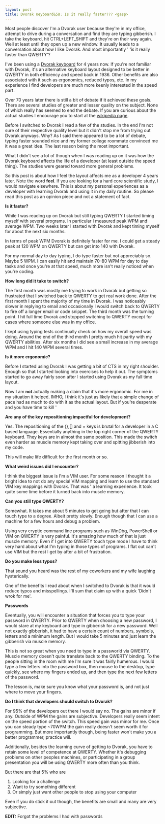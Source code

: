 ```yaml
---
layout: post
title: Dvorak Keyboard&58; Is it really faster??? <gasp> 
---
```

Most people discover I'm a Dvorak user because they're in my office, attempt to drive during a conversation and find they are typing gibberish.  I take the keyboard, hit CTRL+LEFT_SHIFT and they're on their way again.  Well at least until they open up a new window.  It usually leads to a conversation about how I like Dvorak.  And most importantly ' 'is it really faster than QWERTY'?

I've been using a [Dvorak keyboard](http://en.wikipedia.org/wiki/Dvorak_Simplified_Keyboard) for 4 years now.  If you're not familiar with Dvorak, it's an alternative keyboard layout designed to be better in QWERTY in both efficiency and speed back in 1936.  Other benefits are also associated with it such as ergonomics, reduced typos, etc.  In my experience I find developers are much more keenly interested in the speed part.

Over 70 years later there is still a bit of debate if it achieved these goals.  There are several studies of greater and lesser quality on the subject.  None of which really has seemed to end the debate.  If you are curious about the actual studies I encourage you to start at the [wikipedia page](http://en.wikipedia.org/wiki/Dvorak_Simplified_Keyboard).

Before I switched to Dvorak I read a few of the studies.  In the end I'm not sure of their respective quality level but it didn't stop me from trying out Dvorak anyways.  Why?  As I said there appeared to be a lot of debate, typing faster sounded nice and my former college roommate convinced me it was a great idea.   The last reason being the most important.

What I didn't see a lot of though when I was reading up on it was how the Dvorak keyboard affects the life of a developer (at least outside the speed thing).  The studies were geared toward more general problems.  

So this post is about how I feel the layout affects me as a developer 4 years later.  Note the word **feel**.  If you are looking for a hard core scientific study, I would navigate elsewhere.  This is about my personal experiences as a developer with learning Dvorak and using it in my daily routine.  So please read this post as an opinion piece and not a statement of fact.  

**Is it faster?**

While I was reading up on Dvorak but still typing QWERTY I started timing myself with several programs.  In particular I measured peak WPM and average WPM.  Two weeks later I started with Dvorak and kept timing myself for about the next six months.

In terms of peak WPM Dvorak is definitely faster for me.  I could get a steady peak at 120 WPM on QWERTY but can get into 140 with Dvorak.

For my normal day to day typing, I do type faster but not appreciably so.  Maybe 5 WPM.  I can easily hit and maintain 70-80 WPM for day to day tasks and once you're at that speed, much more isn't really noticed when you're coding.  

**How long did it take to switch?**

The first month was mostly me trying to work in Dvorak but getting so frustrated that I switched back to QWERTY to get real work done.  After the first month I spent the majority of my time in Dvorak.  I was noticeably slower in replying to email and occasionally I would switch back to QWERTY to fire off a longer email or code snippet.  The third month was the turning point.  I hit full time Dvorak and stopped switching to QWERTY except for cases where someone else was in my office.

I kept using typing tests continually check on how my overall speed was doing.  Around the end of the third month I pretty much hit parity with my QWERTY abilities.  After six months I did see a small increase in my average WPM and I hit 140 WPM several times.

**Is it more ergonomic?**

Before I started using Dvorak I was getting a bit of CTS in my right shoulder.  Enough so that I started looking into exercises to help it out.  The symptoms started to go away fairly soon after I started using Dvorak as my full time layout.

Now I am **not** actually making a claim that it's more ergonomic.  For me in my situation it helped.  IMHO, I think it's just as likely that a simple change of pace had as much to do with it as the actual layout.  But if you're desperate and you have time to kill '

**Are any of the key repositioning impactful for development?**

Yes.  The repositioning of the {},[] and = keys is brutal for a developer in a C based language.  Essentially anything in the top right corner of the QWERTY keyboard.  They keys are in almost the same position.  This made the switch even harder as muscle memory kept taking over and spitting jibberish into my code.

This will make life difficult for the first month or so.

**What weird issues did I encounter?**

I think the biggest issue is I'm a VIM user.  For some reason I thought it a bright idea to not do any special VIM mapping and learn to use the standard VIM key mappings with Dvorak.  That was ' a learning experience.  It took quite some time before it turned back into muscle memory.

**Can you still type QWERTY?**

Somewhat.  It takes me about 5 minutes to get going but after that I can touch type to a degree.  Albeit pretty slowly.  Enough though that I can use a machine for a few hours and debug a problem.  

Using very cryptic command line programs such as WinDbg, PowerShell or VIM on QWERTY is very painful.  It's amazing how much of that is just muscle memory.  Even if I get into QWERTY touch type mode I have to think very hard about what I'm typing in those types of programs.  I flat out can't use VIM but the rest I get by after a bit of frustration.

**Do you make less typos?**

That sound you heard was the rest of my coworkers and my wife laughing hysterically.

One of the benefits I read about when I switched to Dvorak is that it would reduce typos and misspellings.  I'll sum that claim up with a quick 'Didn't wrok for me'.

**Passwords**

Eventually, you will encounter a situation that forces you to type your password in QWERTY.  Prior to QWERTY when choosing a new password, I would stare at my keyboard and type in gibberish for a new password.  Well not exactly gibberish, it had to have a certain count of numbers, symbols, letters and a minimum length.  But I would take 5 minutes and just learn the gibberish via muscle memory.

This is not so great when you need to type in a passworld via QWERTY.  Muscle memory doesn't quite translate back to the QWERTY binding.  To the people sitting in the room with me I'm sure it was fairly humerous.  I would type a few letters into the password box, then mouse to the desktop, type quickly, see where my fingers ended up, and then type the next few letters of the
password.

The lesson is, make sure you know what your password is, and not just where to move your fingers.

**Do I think that developers should switch to Dvorak?**

For 95% of the developers out there I would say no.  The gains are minor if any.  Outside of WPM the gains are subjective.  Developers really seem intent on the speed portion of the switch.  This speed gain was minor for me.  Once you can steady type ~70WPM the gain really doesn't seem worth it for programming.  But more importantly though, being faster won't make you a better programmer, practice will.

Additionally, besides the learning curve of getting to Dvorak, you have to retain some level of competence at QWERTY.  Whether it's debugging problems on other peoples machines, or participating in a group presentation you will be using QWERTY more often than you think.  

But there are that 5% who are

  1. Looking for a challenge 
  2. Want to try something different 
  3. Or simply just want other people to stop using your computer 

Even if you do stick it out though, the benefits are small and many are very subjective.

**EDIT:** Forgot the problems I had with passwords

